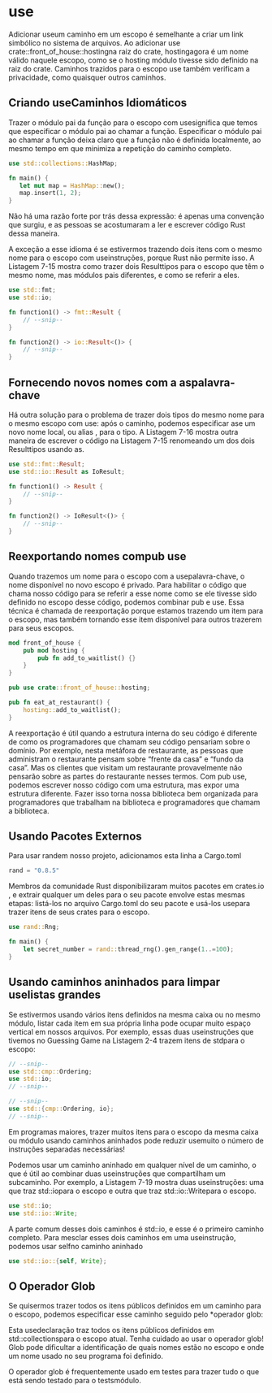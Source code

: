 # use

Adicionar useum caminho em um escopo é semelhante a criar um link simbólico no sistema de arquivos. Ao adicionar use crate::front_of_house::hostingna raiz do crate, hostingagora é um nome válido naquele escopo, como se o hosting módulo tivesse sido definido na raiz do crate. Caminhos trazidos para o escopo use também verificam a privacidade, como quaisquer outros caminhos.

## Criando useCaminhos Idiomáticos

 Trazer o módulo pai da função para o escopo com usesignifica que temos que especificar o módulo pai ao chamar a função. Especificar o módulo pai ao chamar a função deixa claro que a função não é definida localmente, ao mesmo tempo em que minimiza a repetição do caminho completo.

 ```rs
 use std::collections::HashMap;

fn main() {
    let mut map = HashMap::new();
    map.insert(1, 2);
}
 ```


Não há uma razão forte por trás dessa expressão: é apenas uma convenção que surgiu, e as pessoas se acostumaram a ler e escrever código Rust dessa maneira.

A exceção a esse idioma é se estivermos trazendo dois itens com o mesmo nome para o escopo com useinstruções, porque Rust não permite isso. A Listagem 7-15 mostra como trazer dois Resulttipos para o escopo que têm o mesmo nome, mas módulos pais diferentes, e como se referir a eles.

```rs
use std::fmt;
use std::io;

fn function1() -> fmt::Result {
    // --snip--
}

fn function2() -> io::Result<()> {
    // --snip--
}

```

## Fornecendo novos nomes com a aspalavra-chave

Há outra solução para o problema de trazer dois tipos do mesmo nome para o mesmo escopo com use: após o caminho, podemos especificar ase um novo nome local, ou alias , para o tipo. A Listagem 7-16 mostra outra maneira de escrever o código na Listagem 7-15 renomeando um dos dois Resulttipos usando as.

```rs 
use std::fmt::Result;
use std::io::Result as IoResult;

fn function1() -> Result {
    // --snip--
}

fn function2() -> IoResult<()> {
    // --snip--
}
```

## Reexportando nomes compub use

Quando trazemos um nome para o escopo com a usepalavra-chave, o nome disponível no novo escopo é privado. Para habilitar o código que chama nosso código para se referir a esse nome como se ele tivesse sido definido no escopo desse código, podemos combinar pub e use. Essa técnica é chamada de reexportação porque estamos trazendo um item para o escopo, mas também tornando esse item disponível para outros trazerem para seus escopos.

```rs 
mod front_of_house {
    pub mod hosting {
        pub fn add_to_waitlist() {}
    }
}

pub use crate::front_of_house::hosting;

pub fn eat_at_restaurant() {
    hosting::add_to_waitlist();
}
```

A reexportação é útil quando a estrutura interna do seu código é diferente de como os programadores que chamam seu código pensariam sobre o domínio. Por exemplo, nesta metáfora de restaurante, as pessoas que administram o restaurante pensam sobre “frente da casa” e “fundo da casa”. Mas os clientes que visitam um restaurante provavelmente não pensarão sobre as partes do restaurante nesses termos. Com pub use, podemos escrever nosso código com uma estrutura, mas expor uma estrutura diferente. Fazer isso torna nossa biblioteca bem organizada para programadores que trabalham na biblioteca e programadores que chamam a biblioteca.

## Usando Pacotes Externos

Para usar randem nosso projeto, adicionamos esta linha a Cargo.toml

```rs 
rand = "0.8.5"

```
Membros da comunidade Rust disponibilizaram muitos pacotes em crates.io , e extrair qualquer um deles para o seu pacote envolve estas mesmas etapas: listá-los no arquivo Cargo.toml do seu pacote e usá-los usepara trazer itens de seus crates para o escopo.

```rs
use rand::Rng;

fn main() {
    let secret_number = rand::thread_rng().gen_range(1..=100);
}
```

## Usando caminhos aninhados para limpar uselistas grandes

Se estivermos usando vários itens definidos na mesma caixa ou no mesmo módulo, listar cada item em sua própria linha pode ocupar muito espaço vertical em nossos arquivos. Por exemplo, essas duas useinstruções que tivemos no Guessing Game na Listagem 2-4 trazem itens de stdpara o escopo:

```rs 
// --snip--
use std::cmp::Ordering;
use std::io;
// --snip--

```

```rs
// --snip--
use std::{cmp::Ordering, io};
// --snip--

```

Em programas maiores, trazer muitos itens para o escopo da mesma caixa ou módulo usando caminhos aninhados pode reduzir usemuito o número de instruções separadas necessárias!

Podemos usar um caminho aninhado em qualquer nível de um caminho, o que é útil ao combinar duas useinstruções que compartilham um subcaminho. Por exemplo, a Listagem 7-19 mostra duas useinstruções: uma que traz std::iopara o escopo e outra que traz std::io::Writepara o escopo.

```rs
use std::io;
use std::io::Write;
```

A parte comum desses dois caminhos é std::io, e esse é o primeiro caminho completo. Para mesclar esses dois caminhos em uma useinstrução, podemos usar selfno caminho aninhado

```rs 
use std::io::{self, Write};
```

## O Operador Glob

Se quisermos trazer todos os itens públicos definidos em um caminho para o escopo, podemos especificar esse caminho seguido pelo *operador glob:

Esta usedeclaração traz todos os itens públicos definidos em std::collectionspara o escopo atual. Tenha cuidado ao usar o operador glob! Glob pode dificultar a identificação de quais nomes estão no escopo e onde um nome usado no seu programa foi definido.

O operador glob é frequentemente usado em testes para trazer tudo o que está sendo testado para o testsmódulo.